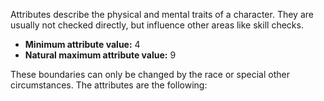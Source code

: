 Attributes describe the physical and mental traits of a character.
They are usually not checked directly, but influence other areas like skill checks.

* **Minimum attribute value:** 4
* **Natural maximum attribute value:** 9

These boundaries can only be changed by the race or special other circumstances.
The attributes are the following:
